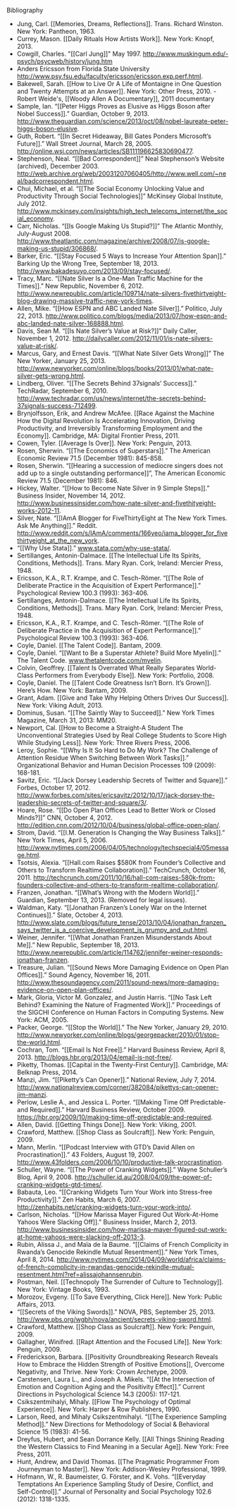 Bibliography

- Jung, Carl. [[Memories, Dreams, Reflections]]. Trans. Richard Winston. New York: Pantheon, 1963.
- Currey, Mason. [[Daily Rituals How Artists Work]]. New York: Knopf, 2013.
- Cowgill, Charles. "[[Carl Jung]]" May 1997. http://www.muskingum.edu/-psych/psycweb/history/jung.htm
- Anders Ericsson from Florida State University http://www.psy.fsu.edu/faculty/ericsson/ericsson.exp.perf.html.
- Bakewell, Sarah. [[How to Live Or A Life of Montaigne in One Question and Twenty Attempts at an Answer]]. New York: Other Press, 2010.
﻿﻿- Robert Weide's, [[Woody Allen A Documentary]], 2011 documentary
- Sample, Ian. “[[Peter Higgs Proves as Elusive as Higgs Boson after Nobel Success]].” Guardian, October 9, 2013. http://www.theguardian.com/science/2013/oct/08/nobel-laureate-peter-higgs-boson-elusive.
- Guth, Robert. “[[In Secret Hideaway, Bill Gates Ponders Microsoft’s Future]].” Wall Street Journal, March 28, 2005. http://online.wsj.com/news/articles/SB111196625830690477.
- Stephenson, Neal. “[[Bad Correspondent]]” Neal Stephenson’s Website (archived), December 2003. http://web.archive.org/web/20031207060405/http://www.well.com/~neal/badcorrespondent.html.
- Chui, Michael, et al. “[[The Social Economy Unlocking Value and Productivity Through Social Technologies]]” McKinsey Global Institute, July 2012. http://www.mckinsey.com/insights/high_tech_telecoms_internet/the_social_economy.
- Carr, Nicholas. “[[Is Google Making Us Stupid?]]” The Atlantic Monthly, July-August 2008. http://www.theatlantic.com/magazine/archive/2008/07/is-google-making-us-stupid/306868/.
- Barker, Eric. “[[Stay Focused 5 Ways to Increase Your Attention Span]].” Barking Up the Wrong Tree, September 18, 2013. http://www.bakadesuyo.com/2013/09/stay-focused/.
- Tracy, Marc. “[[Nate Silver Is a One-Man Traffic Machine for the Times]].” New Republic, November 6, 2012. http://www.newrepublic.com/article/109714/nate-silvers-fivethirtyeight-blog-drawing-massive-traffic-new-york-times.
- Allen, Mike. “[[How ESPN and ABC Landed Nate Silver]].” Politico, July 22, 2013. http://www.politico.com/blogs/media/2013/07/how-espn-and-abc-landed-nate-silver-168888.html.
- Davis, Sean M. “[[Is Nate Silver’s Value at Risk?]]” Daily Caller, November 1, 2012. http://dailycaller.com/2012/11/01/is-nate-silvers-value-at-risk/.
- Marcus, Gary, and Ernest Davis. “[[What Nate Silver Gets Wrong]]” The New Yorker, January 25, 2013. http://www.newyorker.com/online/blogs/books/2013/01/what-nate-silver-gets-wrong.html.
- Lindberg, Oliver. “[[The Secrets Behind 37signals’ Success]].” TechRadar, September 6, 2010. http://www.techradar.com/us/news/internet/the-secrets-behind-37signals-success-712499.
- Brynjolfsson, Erik, and Andrew McAfee. [[Race Against the Machine How the Digital Revolution Is Accelerating Innovation, Driving Productivity, and Irreversibly Transforming Employment and the Economy]]. Cambridge, MA: Digital Frontier Press, 2011.
- Cowen, Tyler. [[Average Is Over]]. New York: Penguin, 2013.
- Rosen, Sherwin. “[[The Economics of Superstars]].” The American Economic Review 71.5 (December 1981): 845-858.
- Rosen, Sherwin. “[[Hearing a succession of mediocre singers does not add up to a single outstanding performance]]”, The American Economic Review 71.5 (December 1981): 846.
- Hickey, Walter. “[[How to Become Nate Silver in 9 Simple Steps]].” Business Insider, November 14, 2012. http://www.businessinsider.com/how-nate-silver-and-fivethityeight-works-2012-11.
- Silver, Nate. “[[IAmA Blogger for FiveThirtyEight at The New York Times. Ask Me Anything]].” Reddit. http://www.reddit.com/s/IAmA/comments/166yeo/iama_blogger_for_fivethirtyeight_at_the_new_york.
- “[[Why Use Stata]].” www.stata.com/why-use-stata/.
- Sertillanges, Antonin-Dalmace. [[The Intellectual Life Its Spirits, Conditions, Methods]]. Trans. Mary Ryan. Cork, Ireland: Mercier Press, 1948.
- Ericsson, K.A., R.T. Krampe, and C. Tesch-Römer. “[[The Role of Deliberate Practice in the Acquisition of Expert Performance]].” Psychological Review 100.3 (1993): 363-406.
- Sertillanges, Antonin-Dalmace. [[The Intellectual Life Its Spirits, Conditions, Methods]]. Trans. Mary Ryan. Cork, Ireland: Mercier Press, 1948.
- Ericsson, K.A., R.T. Krampe, and C. Tesch-Römer. “[[The Role of Deliberate Practice in the Acquisition of Expert Performance]].” Psychological Review 100.3 (1993): 363-406.
- Coyle, Daniel. [[The Talent Code]]. Bantam, 2009.
- Coyle, Daniel. “[[Want to Be a Superstar Athlete? Build More Myelin]].” The Talent Code. www.thetalentcode.com/myelin.
- Colvin, Geoffrey. [[Talent Is Overrated What Really Separates World-Class Performers from Everybody Else]]. New York: Portfolio, 2008.
- Coyle, Daniel. The [[Talent Code Greatness Isn’t Born. It’s Grown]]. Here’s How. New York: Bantam, 2009.
- Grant, Adam. [[Give and Take Why Helping Others Drives Our Success]]. New York: Viking Adult, 2013.
- Dominus, Susan. “[[The Saintly Way to Succeed]].” New York Times Magazine, March 31, 2013: MM20.
- Newport, Cal. [[How to Become a Straight-A Student The Unconventional Strategies Used by Real College Students to Score High While Studying Less]]. New York: Three Rivers Press, 2006.
- Leroy, Sophie. “[[Why Is It So Hard to Do My Work? The Challenge of Attention Residue When Switching Between Work Tasks]].” Organizational Behavior and Human Decision Processes 109 (2009): 168-181.
- Savitz, Eric. “[[Jack Dorsey Leadership Secrets of Twitter and Square]].” Forbes, October 17, 2012. http://www.forbes.com/sites/ericsavitz/2012/10/17/jack-dorsey-the-leadership-secrets-of-twitter-and-square/3/.
- Hoare, Rose. “[[Do Open Plan Offices Lead to Better Work or Closed Minds?]]” CNN, October 4, 2012. http://edition.cnn.com/2012/10/04/business/global-office-open-plan/.
- Strom, David. “[[I.M. Generation Is Changing the Way Business Talks]].” New York Times, April 5, 2006. http://www.nytimes.com/2006/04/05/technology/techspecial4/05message.html.
- Tsotsis, Alexia. “[[Hall.com Raises $580K from Founder’s Collective and Others to Transform Realtime Collaboration]].” TechCrunch, October 16, 2011. http://techcrunch.com/2011/10/16/hall-com-raises-580k-from-founders-collective-and-others-to-transform-realtime-collaboration/.
- Franzen, Jonathan. “[[What’s Wrong with the Modern World]].” Guardian, September 13, 2013. (Removed for legal issues).
- Waldman, Katy. “[[Jonathan Franzen’s Lonely War on the Internet Continues]].” Slate, October 4, 2013. http://www.slate.com/blogs/future_tense/2013/10/04/jonathan_franzen_says_twitter_is_a_coercive_development_is_grumpy_and_out.html.
- Weiner, Jennifer. “[[What Jonathan Franzen Misunderstands About Me]].” New Republic, September 18, 2013. http://www.newrepublic.com/article/114762/jennifer-weiner-responds-jonathan-franzen.
- Treasure, Julian. “[[Sound News More Damaging Evidence on Open Plan Offices]].” Sound Agency, November 16, 2011. http://www.thesoundagency.com/2011/sound-news/more-damaging-evidence-on-open-plan-offices/.
- Mark, Gloria, Victor M. Gonzalez, and Justin Harris. “[[No Task Left Behind? Examining the Nature of Fragmented Work]].” Proceedings of the SIGCHI Conference on Human Factors in Computing Systems. New York: ACM, 2005.
- Packer, George. “[[Stop the World]].” The New Yorker, January 29, 2010. http://www.newyorker.com/online/blogs/georgepacker/2010/01/stop-the-world.html.
- Cochran, Tom. “[[Email Is Not Free]].” Harvard Business Review, April 8, 2013. http://blogs.hbr.org/2013/04/email-is-not-free/.
- Piketty, Thomas. [[Capital in the Twenty-First Century]]. Cambridge, MA: Belknap Press, 2014.
- Manzi, Jim. “[[Piketty’s Can Opener]].” National Review, July 7, 2014. http://www.nationalreview.com/corner/382084/pikettys-can-opener-jim-manzi.
- Perlow, Leslie A., and Jessica L. Porter. “[[Making Time Off Predictable-and Required]].” Harvard Business Review, October 2009. https://hbr.org/2009/10/making-time-off-predictable-and-required.
- Allen, David. [[Getting Things Done]]. New York: Viking, 2001.
- Crawford, Matthew. [[Shop Class as Soulcraft]]. New York: Penguin, 2009.
- Mann, Merlin. “[[Podcast Interview with GTD’s David Allen on Procrastination]].” 43 Folders, August 19, 2007. http://www.43folders.com/2006/10/10/productive-talk-procrastination.
- Schuller, Wayne. “[[The Power of Cranking Widgets]].” Wayne Schuller’s Blog, April 9, 2008. http://schuller.id.au/2008/04/09/the-power-of-cranking-widgets-gtd-times/.
- Babauta, Leo. “[[Cranking Widgets Turn Your Work into Stress-free Productivity]].” Zen Habits, March 6, 2007. http://zenhabits.net/cranking-widgets-turn-your-work-into/.
- Carlson, Nicholas. “[[How Marissa Mayer Figured Out Work-At-Home Yahoos Were Slacking Off]].” Business Insider, March 2, 2013. http://www.businessinsider.com/how-marissa-mayer-figured-out-work-at-home-yahoos-were-slacking-off-2013-3.
- Rubin, Alissa J., and Maïa de la Baume. “[[Claims of French Complicity in Rwanda’s Genocide Rekindle Mutual Resentment]].” New York Times, April 8, 2014. http://www.nytimes.com/2014/04/09/world/africa/claims-of-french-complicity-in-rwandas-genocide-rekindle-mutual-resentment.html?ref=alissajohannsenrubin.
- Postman, Neil. [[Technopoly The Surrender of Culture to Technology]]. New York: Vintage Books, 1993.
- Morozov, Evgeny. [[To Save Everything, Click Here]]. New York: Public Affairs, 2013.
- “[[Secrets of the Viking Swords]].” NOVA, PBS, September 25, 2013. http://www.pbs.org/wgbh/nova/ancient/secrets-viking-sword.html.
- Crawford, Matthew. [[Shop Class as Soulcraft]]. New York: Penguin, 2009.
- Gallagher, Winifred. [[Rapt Attention and the Focused Life]]. New York: Penguin, 2009.
- Frederickson, Barbara. [[Positivity Groundbreaking Research Reveals How to Embrace the Hidden Strength of Positive Emotions]], Overcome Negativity, and Thrive. New York: Crown Archetype, 2009.
- Carstensen, Laura L., and Joseph A. Mikels. “[[At the Intersection of Emotion and Cognition Aging and the Positivity Effect]].” Current Directions in Psychological Science 14.3 (2005): 117-121.
- Csikszentmihalyi, Mihaly. [[Flow The Psychology of Optimal Experience]]. New York: Harper & Row Publishers, 1990.
- Larson, Reed, and Mihaly Csikszentmihalyi. “[[The Experience Sampling Method]].” New Directions for Methodology of Social & Behavioral Science 15 (1983): 41-56.
- Dreyfus, Hubert, and Sean Dorrance Kelly. [[All Things Shining Reading the Western Classics to Find Meaning in a Secular Age]]. New York: Free Press, 2011.
- Hunt, Andrew, and David Thomas. [[The Pragmatic Programmer From Journeyman to Master]]. New York: Addison-Wesley Professional, 1999.
- Hofmann, W., R. Baumeister, G. Förster, and K. Vohs. “[[Everyday Temptations An Experience Sampling Study of Desire, Conflict, and Self-Control]].” Journal of Personality and Social Psychology 102.6 (2012): 1318-1335.